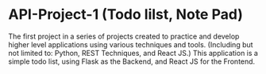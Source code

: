 # API-Project-1 (Todo lilst, Note Pad)
The first project in a series of projects created to practice and develop higher level applications using various techniques and tools. (Including but not limited to: Python, REST Techniques, and React JS.) This application is a simple todo list, using Flask as the Backend, and React JS for the Frontend.
